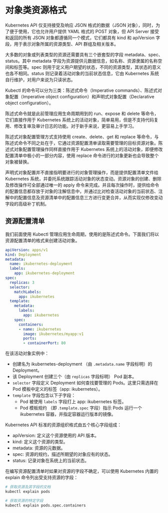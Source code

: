 # 对象类资源格式

Kubernetes API 仅支持接受及响应 JSON 格式的数据（JSON 对象），同时，为了便于使用，它也允许用户提供 YAML 格式的 POST 对象，但 API Server 接受和返回的所有 JSON 对象都遵循同一个模式，它们都具有 kind 和 apiVersion 字段，用于表示对象所属的资源类型、API 群组及相关版本。

大多数的对象或列表类型的资源还需要具有三个嵌套型的字段 metadata、spec、status。其中 metadata 字段为资源提供元数据信息，如名称、资源隶属的名称空间和标签等。spec 则用于定义用户期望的状态，不同的资源类型，其状态的意义也各不相同。status 则记录着活动对象的当前状态信息，它由 Kubernetes 系统自行维护，对用户来说为只读状态。

Kubectl 的命令可以分为三类：陈述式命令（Imperative commands）、陈述式对象配置（Imperative object configuration）和声明式对象配置（Declarative object configuration）。

陈述式命令就是此前管理应用生命周期用到的 run、expose 和 delete 等命令，它们直接作用于 Kubernetes 系统上的活动对象，简单易用，但是不支持代码复用、修改复审及审计日志的功能。对于新手来说，更容易上手学习。

陈述式对象配置管理方式支持使用 create、delete、get 和 replace 等命令，与陈述式命令不同之处在于，它通过资源配置清单读取需要管理的目标资源对象。陈述式对象配置管理操作同样直接作用于 Kubernetes 系统上的活动对象，即便修改配置清单中极小的一部分内容，使用 replace 命令进行的对象更新也会导致整个对象被替换。

声明式对象配置并不直接指明要进行的对象管理操作，而是提供配置清单文件给 Kubernetes 系统，并委托系统跟踪活动对象的状态变动。资源对象的创建、删除及修改操作可全部通过唯一的 apply 命令来完成。并且每次操作时，提供给命令的配置信息都存放于对象的注解信息中，并通过比对检查活动对象的当前状态、注解中的配置信息及资源清单中的配置信息三方进行变更合并，从而实现仅修改变动字段的高级补丁机制。

##  资源配置清单

我们前面使用 Kubectl 管理应用生命周期，使用的是陈述式命令。下面我们将以资源配置清单的格式来创建活动对象。

```yaml
apiVersion: apps/v1
kind: Deployment
metadata:
  name: ikubernetes-deployment
  labels:
    app: ikubernetes-deployment
spec:
  replicas: 3
  selector:
    matchLabels:
      app: ikubernetes
  template:
    metadata:
      labels:
        app: ikubernetes
    spec:
      containers:
      - name: ikubernetes
        image: ikubernetes/myapp:v1
        ports:
        - containerPort: 80 
```

在该活动对象实例中：

- 创建名为 ikubernetes-deployment （由 `.metadata.name` 字段标明）的 Deployment。
- 该 Deployment 创建三个（由 `replicas` 字段标明） Pod 副本。
- `selector` 字段定义 Deployment 如何查找要管理的 Pods。这里只需选择在 Pod 模板中定义的标签（app: ikubernetes）。
- `template` 字段包含以下子字段：
  - Pod 被使用 `labels` 字段打上 app: ikubernetes 标签。
  - Pod 模板规约 （即 .`template.spec` 字段）指示 Pods 运行一个 ikubernetes 容器，并指定容器运行版本的镜像。

Kubernetes API 标准的资源组织格式由五个核心字段组成：

- apiVersion: 定义这个资源使用的 API 版本。
- kind: 定义这个资源的类型。
- metadata: 资源的元数据。
- spec: 资源的规约，描述所期望的对象应有的状态。
- status: 记录对象在系统上的当前状态。

在编写资源配置清单时如果对资源的字段不确定，可以使用 Kubernetes 内置的 explain 命令列出受支持资源的字段：

```bash
# 获取资源及其字段的文档
kubectl explain pods

# 获取资源的特定字段
kubectl explain pods.spec.containers
```
